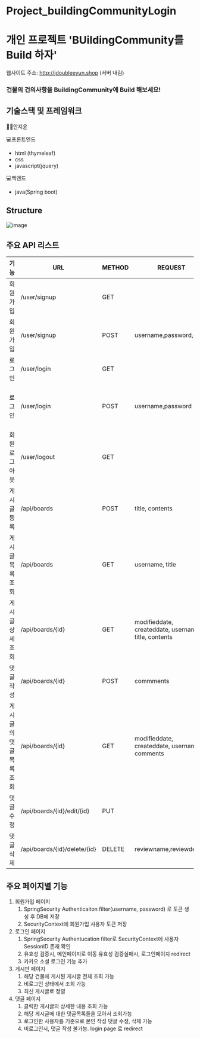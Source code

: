 # Project_buildingCommunityLogin
# 개인 프로젝트 'BUildingCommunity를 Build 하자'
웹사이트 주소: http://jdoubleeyun.shop (서버 내림)   
### 건물의 건의사항을 BuildingCommunity에 Build 해보세요!

## 기술스택 및 프레임워크
👨‍💻안지윤

💻프론트엔드
- html (thymeleaf)
- css
- javascript(jquery) 
  
💻백엔드
- java(Spring boot)

## Structure   
![image](https://user-images.githubusercontent.com/82137367/142790103-ceca64b9-2104-4604-9b6b-1fd7fd1d62eb.png)

## 주요 API 리스트
기능|URL|METHOD|REQUEST|RESPONSE
----|---|---|---|---|
회원가입|/user/signup|GET| |signup.html(Form Page)|
회원가입|/user/signup|POST|username,password,email|redirect:/user/login|
로그인|/user/login|GET| |login.html(Form Page)|
로그인|/user/login|POST|username,password|성공시:redirect:api/boards  실패시:redirect:/user/login?error|
회원 로그아웃|/user/logout|GET| |redirect:user/login|
게시글 등록|/api/boards|POST|title, contents|로그인 회원만 가능 index.html|
게시글 목록 조회|/api/boards|GET|username, title|모든 회원가능 index.html|
게시글 상세 조회|/api/boards/{id}|GET|modifieddate, createddate, username, title, contents|comment.html|
댓글 작성|/api/boards/{id}|POST|commments|로그인 회원만 가능/ comment.html 비로그인시, redirect:/user/login|
게시글의 댓글 목록 조회|/api/boards/{id}|GET|modifieddate, createddate, username, comments|모든 회원 가능 comment.html|
댓글 수정|/api/boards/{id}/edit/{id}|PUT||로그인 본인의 댓글만 접근 가능|
댓글 삭제|/api/boards/{id}/delete/{id}|DELETE|reviewname,reviewdesc|로그인 본인의 댓글만 접근 가능|

## 주요 페이지별 기능
1. 회원가입 페이지
   1. SpringSecurity Authenticaiton filter(username, password) 로 토큰 생성 후  DB에 저장
   2. SecurityContext에 회원가입 사용자 토큰 저장
2. 로그인 페이지
   1. SpringSecurity Authentucation filter로 SecurityContext에 사용자 SessionID 존재 확인
   2. 유효성 검증시, 메인페이지로 이동 유효성 검증실패시, 로그인페이지 redirect
   3. 카카오 소셜 로그인 기능 추가
3. 게시판 페이지
   1. 해당 건물에 게시된 게시글 전체 조회 가능
   2. 비로그인 상태에서 조회 가능
   3. 최신 게시글로 정렬
4. 댓글 페이지
   1. 클릭한 게시글의 상세한 내용 조회 가능
   2. 해당 게시글에 대한 댓글목록들을 모아서 조회가능
   3. 로그인한 사용자를 기준으로 본인 작성 댓글 수정, 삭제 가능
   4. 비로그인시, 댓글 작성 불가능. login page 로 redirect
